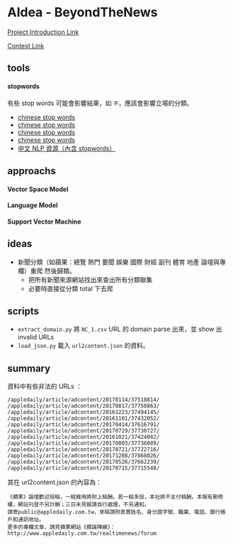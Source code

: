 # AIdea - BeyondTheNews

[Project Introduction Link](http://wm5.nccu.edu.tw/base/10001/course/10021115/content/proj03/index.html)

[Contest Link](https://aidea-web.tw/topic/b6abbf14-2d60-456c-8cbe-34fdfcd58967)

## tools

#### stopwords

有些 stop words 可能會影響結果，如 `不`，應該會影響立場的分類。

- [chinese stop words](https://github.com/goto456/stopwords)
- [chinese stop words](https://www.ranks.nl/stopwords/chinese-stopwords)
- [chinese stop words](https://countwordsfree.com/stopwords/chinese)
- [chinese stop words](https://blog.csdn.net/shijiebei2009/article/details/39696571)
- [中文 NLP 資源（內含 stopwords）](https://github.com/tomlinNTUB/Python-in-5-days/blob/master/10-2%20%E4%B8%AD%E6%96%87%E6%96%B7%E8%A9%9E-%E7%A7%BB%E9%99%A4%E5%81%9C%E7%94%A8%E8%A9%9E.md)

## approachs

#### Vector Space Model


#### Language Model


#### Support Vector Machine


## ideas

- 新聞分類（如蘋果：總覽 熱門 要聞 娛樂 國際 財經 副刊 體育 地產 論壇與專欄）重爬 然後歸類。
   - 把所有新聞來源網站找出來查出所有分類聯集
   - 必要時直接從分類 total 下去爬

## scripts

- `extract_domain.py`
   將 `NC_1.csv` URL 的 domain parse 出來，並 show 出 invalid URLs
- `load_json.py`
   載入 `url2content.json` 的資料。

## summary

資料中有些非法的 URLs ：
```
/appledaily/article/adcontent/20170114/37518814/
/appledaily/article/adcontent/20170817/37750863/
/appledaily/article/adcontent/20161223/37494145/
/appledaily/article/adcontent/20161101/37432052/
/appledaily/article/adcontent/20170414/37616791/
/appledaily/article/adcontent/20170729/37730727/
/appledaily/article/adcontent/20161021/37424082/
/appledaily/article/adcontent/20170803/37736089/
/appledaily/article/adcontent/20170721/37722716/
/appledaily/article/adcontent/20171208/37868026/
/appledaily/article/adcontent/20170526/37662239/
/appledaily/article/adcontent/20170715/37715548/
```
其在 url2content.json 的內容為：
```
《蘋果》論壇歡迎投稿，一經錄用將附上稿酬。若一稿多投，本社將不支付稿酬。本報有刪修權，網站刊登不另計酬；三日未見報請自行處理，不另通知。
請寄public@appledaily.com.tw，來稿請附真實姓名、身分證字號、職業、電話、銀行帳戶和通訊地址。                                           
更多的專欄文章，請見蘋果網站《蘋論陣線》：
http://www.appledaily.com.tw/realtimenews/forum
```
